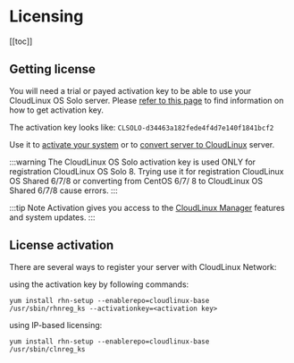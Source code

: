 
# Licensing

[[toc]]

## Getting license

You will need a trial or payed activation key to be able to use your CloudLinux OS Solo server. 
Please [refer to this page](https://lp.cloudlinux.com/cloudlinux-os-solo) to find information on how to get activation key.

The activation key looks like: `CLSOLO-d34463a182fede4f4d7e140f1841bcf2`

Use it to [activate your system](./#license-activation) 
or to [convert server to CloudLinux](/installation/#converting-existing-servers) server.

:::warning
The CloudLinux OS Solo activation key is used ONLY for registration CloudLinux OS Solo 8.
Trying use it for registration CloudLinux OS Shared 6/7/8 or converting from CentOS 6/7/ 8 to CloudLinux OS Shared 6/7/8 cause errors.
:::

:::tip Note
Activation gives you access to the [CloudLinux Manager](/manager/#cloudLinux_manager) features and system updates. 
:::

## License activation

There are several ways to register your server with CloudLinux Network:

using the activation key by following commands:

```
yum install rhn-setup --enablerepo=cloudlinux-base
/usr/sbin/rhnreg_ks --activationkey=<activation key>
```

using IP-based licensing:

```
yum install rhn-setup --enablerepo=cloudlinux-base
/usr/sbin/clnreg_ks
```
